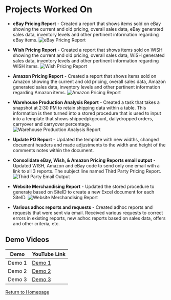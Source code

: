 # Projects Worked On

- **eBay Pricing Report** - Created a report that shows items sold on eBay showing the current and old pricing, overall sales data, eBay generated sales data, inventory levels and other pertinent information regarding eBay items.
![eBay Pricing Report](https://kj04511.github.io/ebayp.PNG)

- **Wish Pricing Report** - Created a report that shows items sold on WISH showing the current and old pricing, overall sales data, WISH generated sales data, inventory levels and other pertinent information regarding WISH items.
![Wish Pricing Report](https://kj04511.github.io/Wishp.PNG)

- **Amazon Pricing Report** - Created a report that shows items sold on Amazon showing the current and old pricing, overall sales data, Amazon generated sales data, inventory levels and other pertinent information regarding Amazon items.
![Amazon Pricing Report](https://kj04511.github.io/Amazonp.PNG)

- **Warehouse Production Analysis Report** - Created a task that takes a snapshot at 2:30 PM to retain shipping data within a table. This information is then turned into a stored procedure that is used to input into a template that shows shippedpkgcount, dailydropped orders, carryover and carryover percentage. 
![Warehouse Production Analysis Report](https://kj04511.github.io/Warehousep.PNG)

- **Update PO Report** - Updated the template with new widths, changed document headers and made adjustments to the width and height of the comments notes within the document. 

- **Consolidate eBay, Wish, & Amazon Pricing Reports email output** - Updated WISH, Amazon and eBay code to send only one email with a link to all 3 reports. The subject line named Third Party Pricing Report.
![Third Party Email Output](https://kj04511.github.io/ThirdPartyEmail.PNG)

- **Website Merchandising Report** - Updated the stored procedure to generate based on SiteID to create a new Excel document for each SiteID.
![Website Merchandising Report](https://kj04511.github.io/Wmrfile.PNG)

- **Various adhoc reports and requests** - Created adhoc reports and requests that were sent via email. Received various requests to correct errors in existing reports, new adhoc reports based on sales data, offers and other criteria, etc. 



## Demo Videos

**Demo** | **YouTube Link**
---------| ----------
Demo 1 | [Demo 1](https://youtu.be/vkZwNkt_YrY)
Demo 2 | [Demo 2](https://youtu.be/ktkN80Kiyzk)
Demo 3 | [Demo 3](https://youtu.be/0ACkEWr-zhk)



[Return to Homepage](https://kj04511.github.io/)
